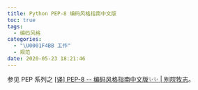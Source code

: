 ```yaml
---
title: Python PEP-8 编码风格指南中文版
toc: true
tags:
  - 编码风格
categories:
  - "\U0001F4BB 工作"
  - 规范
date: 2020-05-23 18:21:46
---
```


参见 PEP 系列之 [[译] PEP-8 -- 编码风格指南中文版✨✨ | 别院牧志](https://wiki.masantu.com/wiki/%F0%9F%92%BB%E5%B7%A5%E4%BD%9C/%F0%9F%90%8DPython/PEP/pep-0008/)。
